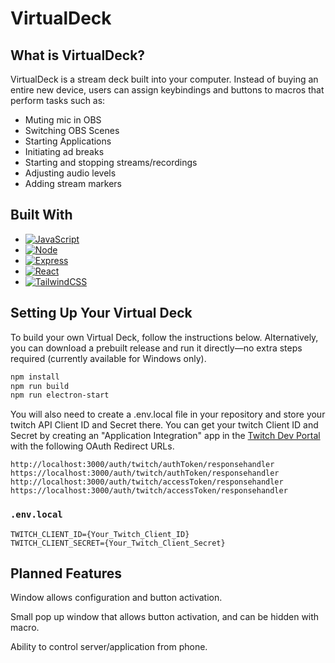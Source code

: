 # VirtualDeck

## What is VirtualDeck?

VirtualDeck is a stream deck built into your computer. Instead of buying an entire new device, users can assign keybindings and buttons to macros that perform tasks such as:

* Muting mic in OBS
* Switching OBS Scenes
* Starting Applications
* Initiating ad breaks
* Starting and stopping streams/recordings
* Adjusting audio levels
* Adding stream markers

## Built With

* [![JavaScript][JavaScript]][JavaScript-url]
* [![Node][Node]][Node-url]
* [![Express][Express]][Express-url]
* [![React][React.js]][React-url]
* [![TailwindCSS][TailwindCSS-shield]][TailwindCSS-url]

## Setting Up Your Virtual Deck

To build your own Virtual Deck, follow the instructions below. Alternatively, you can download a prebuilt release and run it directly—no extra steps required (currently available for Windows only).

```powershell
npm install
npm run build
npm run electron-start
```

You will also need to create a .env.local file in your repository and store your twitch API Client ID and Secret there. You can get your twitch Client ID and Secret by creating an "Application Integration" app in the [Twitch Dev Portal](https://dev.twitch.tv/) with the following OAuth Redirect URLs.

```plaintext
http://localhost:3000/auth/twitch/authToken/responsehandler
https://localhost:3000/auth/twitch/authToken/responsehandler
http://localhost:3000/auth/twitch/accessToken/responsehandler
https://localhost:3000/auth/twitch/accessToken/responsehandler
```

### `.env.local`
```plaintext
TWITCH_CLIENT_ID={Your_Twitch_Client_ID}
TWITCH_CLIENT_SECRET={Your_Twitch_Client_Secret}
```

## Planned Features

Window allows configuration and button activation.

Small pop up window that allows button activation, and can be hidden with macro.

Ability to control server/application from phone.


[Node]: https://img.shields.io/badge/Node.js-43853D?style=for-the-badge&logo=node.js&logoColor=white
[Node-url]: https://nodejs.org/en
[Express]: https://img.shields.io/badge/Express.js-404D59?style=for-the-badge
[Express-url]: https://expressjs.com/
[JavaScript]: https://img.shields.io/badge/JavaScript-323330?style=for-the-badge&logo=javascript&logoColor=F7DF1E
[JavaScript-url]: https://www.javascript.com/
[React.js]: https://img.shields.io/badge/React-20232A?style=for-the-badge&logo=react&logoColor=61DAFB
[React-url]: https://reactjs.org/
[TailwindCSS-shield]: https://img.shields.io/badge/TailwindCSS-38B2AC?style=flat-square&logo=tailwindcss&logoColor=white
[TailwindCSS-url]: https://tailwindcss.com/
